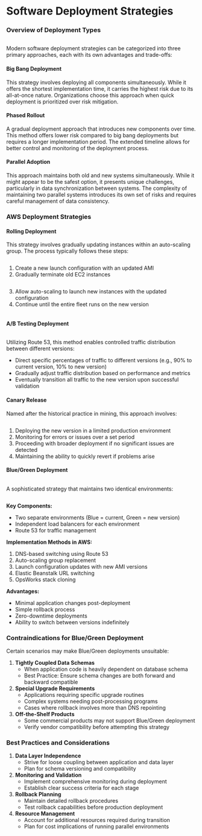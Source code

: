 # Software Deployment Strategies

### Overview of Deployment Types

<figure><img src="../../../../../.gitbook/assets/image (39).png" alt=""><figcaption></figcaption></figure>

Modern software deployment strategies can be categorized into three primary approaches, each with its own advantages and trade-offs:

#### Big Bang Deployment

This strategy involves deploying all components simultaneously. While it offers the shortest implementation time, it carries the highest risk due to its all-at-once nature. Organizations choose this approach when quick deployment is prioritized over risk mitigation.

#### Phased Rollout

A gradual deployment approach that introduces new components over time. This method offers lower risk compared to big bang deployments but requires a longer implementation period. The extended timeline allows for better control and monitoring of the deployment process.

#### Parallel Adoption

This approach maintains both old and new systems simultaneously. While it might appear to be the safest option, it presents unique challenges, particularly in data synchronization between systems. The complexity of maintaining two parallel systems introduces its own set of risks and requires careful management of data consistency.

### AWS Deployment Strategies

#### Rolling Deployment

This strategy involves gradually updating instances within an auto-scaling group. The process typically follows these steps:

<figure><img src="../../../../../.gitbook/assets/image (40).png" alt=""><figcaption></figcaption></figure>

1. Create a new launch configuration with an updated AMI
2. Gradually terminate old EC2 instances

<figure><img src="../../../../../.gitbook/assets/image (41).png" alt=""><figcaption></figcaption></figure>

3. Allow auto-scaling to launch new instances with the updated configuration
4. Continue until the entire fleet runs on the new version

<figure><img src="../../../../../.gitbook/assets/image (42).png" alt=""><figcaption></figcaption></figure>

#### A/B Testing Deployment

<figure><img src="../../../../../.gitbook/assets/image (43).png" alt=""><figcaption></figcaption></figure>

Utilizing Route 53, this method enables controlled traffic distribution between different versions:

* Direct specific percentages of traffic to different versions (e.g., 90% to current version, 10% to new version)
* Gradually adjust traffic distribution based on performance and metrics
* Eventually transition all traffic to the new version upon successful validation

#### Canary Release

Named after the historical practice in mining, this approach involves:

<figure><img src="../../../../../.gitbook/assets/image (44).png" alt=""><figcaption></figcaption></figure>

1. Deploying the new version in a limited production environment
2. Monitoring for errors or issues over a set period
3. Proceeding with broader deployment if no significant issues are detected
4. Maintaining the ability to quickly revert if problems arise

#### Blue/Green Deployment

<figure><img src="../../../../../.gitbook/assets/image (46).png" alt=""><figcaption></figcaption></figure>

A sophisticated strategy that maintains two identical environments:

<figure><img src="../../../../../.gitbook/assets/image (45).png" alt=""><figcaption></figcaption></figure>



**Key Components:**

* Two separate environments (Blue = current, Green = new version)
* Independent load balancers for each environment
* Route 53 for traffic management

**Implementation Methods in AWS:**

1. DNS-based switching using Route 53
2. Auto-scaling group replacement
3. Launch configuration updates with new AMI versions
4. Elastic Beanstalk URL switching
5. OpsWorks stack cloning

**Advantages:**

* Minimal application changes post-deployment
* Simple rollback process
* Zero-downtime deployments
* Ability to switch between versions indefinitely

### Contraindications for Blue/Green Deployment

Certain scenarios may make Blue/Green deployments unsuitable:

1. **Tightly Coupled Data Schemas**
   * When application code is heavily dependent on database schema
   * Best Practice: Ensure schema changes are both forward and backward compatible
2. **Special Upgrade Requirements**
   * Applications requiring specific upgrade routines
   * Complex systems needing post-processing programs
   * Cases where rollback involves more than DNS repointing
3. **Off-the-Shelf Products**
   * Some commercial products may not support Blue/Green deployment
   * Verify vendor compatibility before attempting this strategy

### Best Practices and Considerations

1. **Data Layer Independence**
   * Strive for loose coupling between application and data layer
   * Plan for schema versioning and compatibility
2. **Monitoring and Validation**
   * Implement comprehensive monitoring during deployment
   * Establish clear success criteria for each stage
3. **Rollback Planning**
   * Maintain detailed rollback procedures
   * Test rollback capabilities before production deployment
4. **Resource Management**
   * Account for additional resources required during transition
   * Plan for cost implications of running parallel environments
